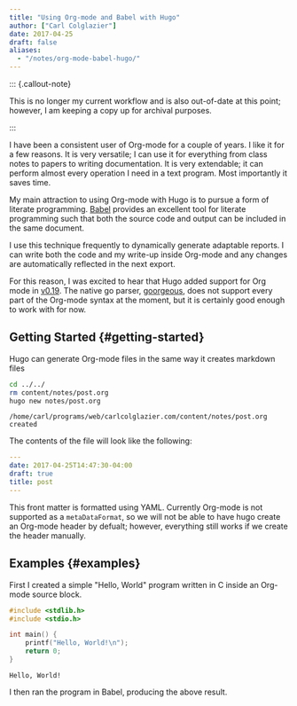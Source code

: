 ```yaml
---
title: "Using Org-mode and Babel with Hugo"
author: ["Carl Colglazier"]
date: 2017-04-25
draft: false
aliases:
  - "/notes/org-mode-babel-hugo/"
---
```


::: {.callout-note}

This is no longer my current workflow and is also out-of-date at this point; however, I am keeping a copy up for archival purposes.

:::

I have been a consistent user of Org-mode for a couple of years. I
like it for a few reasons. It is very versatile; I can use it for
everything from class notes to papers to writing documentation. It
is very extendable; it can perform almost every operation I need
in a text program. Most importantly it saves time.

My main attraction to using Org-mode with Hugo is to pursue a
form of literate programming. [Babel](http://orgmode.org/worg/org-contrib/babel/) provides an excellent tool
for literate programming such that both the source code
and output can be included in the same document.

I use this technique frequently to dynamically generate adaptable
reports. I can write both the code and my write-up inside Org-mode
and any changes are automatically reflected in the next export.

For this reason, I was excited to hear that Hugo added support for
Org mode in [v0.19](https://github.com/spf13/hugo/releases/tag/v0.19). The native go parser, [goorgeous](https://github.com/chaseadamsio/goorgeous), does not support
every part of the Org-mode syntax at the moment, but it is certainly
good enough to work with for now.


## Getting Started {#getting-started}

Hugo can generate Org-mode files in the same way it creates markdown
files

```sh
cd ../../
rm content/notes/post.org
hugo new notes/post.org
```

```text
/home/carl/programs/web/carlcolglazier.com/content/notes/post.org created
```

The contents of the file will look like the following:

```yaml
---
date: 2017-04-25T14:47:30-04:00
draft: true
title: post
---
```

This front matter is formatted using YAML. Currently Org-mode is not
supported as a `metaDataFormat`, so we will not be able to have hugo
create an Org-mode header by defualt; however, everything still works
if we create the header manually.


## Examples {#examples}

First I created a simple "Hello, World" program written in C inside
an Org-mode source block.

```C
#include <stdlib.h>
#include <stdio.h>

int main() {
	printf("Hello, World!\n");
	return 0;
}
```

```text
Hello, World!
```

I then ran the program in Babel, producing the above result.